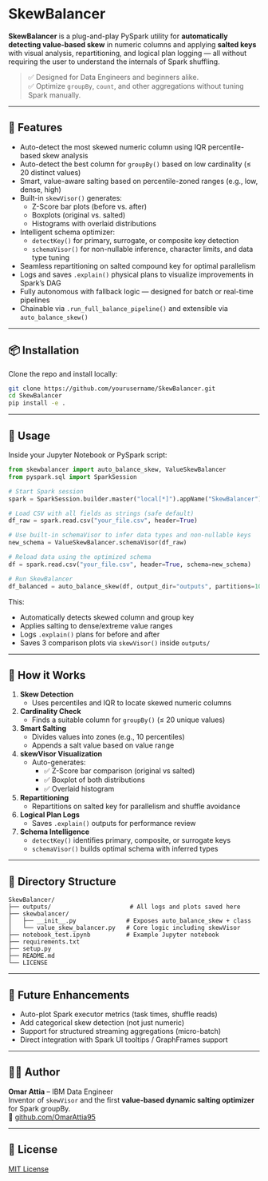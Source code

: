 # SkewBalancer

**SkewBalancer** is a plug-and-play PySpark utility for **automatically detecting value-based skew** in numeric columns and applying **salted keys** with visual analysis, repartitioning, and logical plan logging — all without requiring the user to understand the internals of Spark shuffling.

> ✅ Designed for Data Engineers and beginners alike.  
> ✅ Optimize `groupBy`, `count`, and other aggregations without tuning Spark manually.

---

## 🚀 Features

- Auto-detect the most skewed numeric column using IQR percentile-based skew analysis
- Auto-detect the best column for `groupBy()` based on low cardinality (≤ 20 distinct values)
- Smart, value-aware salting based on percentile-zoned ranges (e.g., low, dense, high)
- Built-in `skewVisor()` generates:
  - Z-Score bar plots (before vs. after)
  - Boxplots (original vs. salted)
  - Histograms with overlaid distributions
- Intelligent schema optimizer:
  - `detectKey()` for primary, surrogate, or composite key detection
  - `schemaVisor()` for non-nullable inference, character limits, and data type tuning
- Seamless repartitioning on salted compound key for optimal parallelism
- Logs and saves `.explain()` physical plans to visualize improvements in Spark’s DAG
- Fully autonomous with fallback logic — designed for batch or real-time pipelines
- Chainable via `.run_full_balance_pipeline()` and extensible via `auto_balance_skew()`

---

## 📦 Installation

Clone the repo and install locally:

```bash
git clone https://github.com/yourusername/SkewBalancer.git
cd SkewBalancer
pip install -e .
```

---

## 🧪 Usage

Inside your Jupyter Notebook or PySpark script:

```python
from skewbalancer import auto_balance_skew, ValueSkewBalancer
from pyspark.sql import SparkSession

# Start Spark session
spark = SparkSession.builder.master("local[*]").appName("SkewBalancer").getOrCreate()

# Load CSV with all fields as strings (safe default)
df_raw = spark.read.csv("your_file.csv", header=True)

# Use built-in schemaVisor to infer data types and non-nullable keys
new_schema = ValueSkewBalancer.schemaVisor(df_raw)

# Reload data using the optimized schema
df = spark.read.csv("your_file.csv", header=True, schema=new_schema)

# Run SkewBalancer
df_balanced = auto_balance_skew(df, output_dir="outputs", partitions=10, verbose=True)
```

This:
- Automatically detects skewed column and group key
- Applies salting to dense/extreme value ranges
- Logs `.explain()` plans for before and after
- Saves 3 comparison plots via `skewVisor()` inside `outputs/`

---

## 🧠 How it Works

1. **Skew Detection**
   - Uses percentiles and IQR to locate skewed numeric columns
2. **Cardinality Check**
   - Finds a suitable column for `groupBy()` (≤ 20 unique values)
3. **Smart Salting**
   - Divides values into zones (e.g., 10 percentiles)
   - Appends a salt value based on value range
4. **skewVisor Visualization**
   - Auto-generates:
     - ✅ Z-Score bar comparison (original vs salted)
     - ✅ Boxplot of both distributions
     - ✅ Overlaid histogram
5. **Repartitioning**
   - Repartitions on salted key for parallelism and shuffle avoidance
6. **Logical Plan Logs**
   - Saves `.explain()` outputs for performance review
7. **Schema Intelligence**
   - `detectKey()` identifies primary, composite, or surrogate keys
   - `schemaVisor()` builds optimal schema with inferred types

---

## 📂 Directory Structure

```
SkewBalancer/
├── outputs/                      # All logs and plots saved here
├── skewbalancer/
│   ├── __init__.py              # Exposes auto_balance_skew + class
│   └── value_skew_balancer.py   # Core logic including skewVisor
├── notebook_test.ipynb          # Example Jupyter notebook
├── requirements.txt
├── setup.py
├── README.md
└── LICENSE
```

---

## 🔮 Future Enhancements

- Auto-plot Spark executor metrics (task times, shuffle reads)
- Add categorical skew detection (not just numeric)
- Support for structured streaming aggregations (micro-batch)
- Direct integration with Spark UI tooltips / GraphFrames support

---

## 👨‍💻 Author

**Omar Attia** – IBM Data Engineer  
Inventor of `skewVisor` and the first **value-based dynamic salting optimizer** for Spark groupBy.  
🔗 [github.com/OmarAttia95](https://github.com/OmarAttia95)

---

## 🪪 License

[MIT License](LICENSE)
